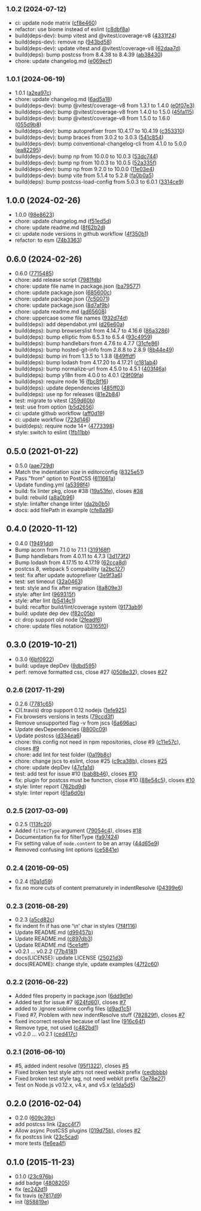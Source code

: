 ## <small>1.0.2 (2024-07-12)</small>

* ci: update node matrix ([cf8e460](https://github.com/posthtml/posthtml-postcss/commit/cf8e460))
* refactor: use biome instead of eslint ([c8dbf8a](https://github.com/posthtml/posthtml-postcss/commit/c8dbf8a))
* build(deps-dev): bump vitest and @vitest/coverage-v8 ([4331f24](https://github.com/posthtml/posthtml-postcss/commit/4331f24))
* build(deps-dev): remove np ([943bd58](https://github.com/posthtml/posthtml-postcss/commit/943bd58))
* build(deps-dev): update vitest and @vitest/coverage-v8 ([62daa7d](https://github.com/posthtml/posthtml-postcss/commit/62daa7d))
* build(deps): bump postcss from 8.4.38 to 8.4.39 ([ab38430](https://github.com/posthtml/posthtml-postcss/commit/ab38430))
* chore: update changelog.md ([e069ecf](https://github.com/posthtml/posthtml-postcss/commit/e069ecf))



## <small>1.0.1 (2024-06-19)</small>

* 1.0.1 ([a2ea97c](https://github.com/posthtml/posthtml-postcss/commit/a2ea97c))
* chore: update changelog.md ([6ad5a18](https://github.com/posthtml/posthtml-postcss/commit/6ad5a18))
* build(deps-dev): bump @vitest/coverage-v8 from 1.3.1 to 1.4.0 ([e0f07e3](https://github.com/posthtml/posthtml-postcss/commit/e0f07e3))
* build(deps-dev): bump @vitest/coverage-v8 from 1.4.0 to 1.5.0 ([45fa115](https://github.com/posthtml/posthtml-postcss/commit/45fa115))
* build(deps-dev): bump @vitest/coverage-v8 from 1.5.0 to 1.6.0 ([055d9b8](https://github.com/posthtml/posthtml-postcss/commit/055d9b8))
* build(deps-dev): bump autoprefixer from 10.4.17 to 10.4.19 ([c353310](https://github.com/posthtml/posthtml-postcss/commit/c353310))
* build(deps-dev): bump braces from 3.0.2 to 3.0.3 ([541c854](https://github.com/posthtml/posthtml-postcss/commit/541c854))
* build(deps-dev): bump conventional-changelog-cli from 4.1.0 to 5.0.0 ([ea82295](https://github.com/posthtml/posthtml-postcss/commit/ea82295))
* build(deps-dev): bump np from 10.0.0 to 10.0.3 ([53dc744](https://github.com/posthtml/posthtml-postcss/commit/53dc744))
* build(deps-dev): bump np from 10.0.3 to 10.0.5 ([52a335f](https://github.com/posthtml/posthtml-postcss/commit/52a335f))
* build(deps-dev): bump np from 9.2.0 to 10.0.0 ([11e03e4](https://github.com/posthtml/posthtml-postcss/commit/11e03e4))
* build(deps-dev): bump vite from 5.1.4 to 5.2.8 ([fa0b0a5](https://github.com/posthtml/posthtml-postcss/commit/fa0b0a5))
* build(deps): bump postcss-load-config from 5.0.3 to 6.0.1 ([3314ce9](https://github.com/posthtml/posthtml-postcss/commit/3314ce9))



## 1.0.0 (2024-02-26)

* 1.0.0 ([98e8623](https://github.com/posthtml/posthtml-postcss/commit/98e8623))
* chore: update changelog.md ([f51ed5d](https://github.com/posthtml/posthtml-postcss/commit/f51ed5d))
* chore: update readme.md ([8f62b2d](https://github.com/posthtml/posthtml-postcss/commit/8f62b2d))
* ci: update node versions in github workflow ([4f350b1](https://github.com/posthtml/posthtml-postcss/commit/4f350b1))
* refactor: to esm ([74b3363](https://github.com/posthtml/posthtml-postcss/commit/74b3363))



## 0.6.0 (2024-02-26)

* 0.6.0 ([7715485](https://github.com/posthtml/posthtml-postcss/commit/7715485))
* chore: add release script ([7981fdb](https://github.com/posthtml/posthtml-postcss/commit/7981fdb))
* chore: update file name in package.json ([ba79577](https://github.com/posthtml/posthtml-postcss/commit/ba79577))
* chore: update package.json ([685600c](https://github.com/posthtml/posthtml-postcss/commit/685600c))
* chore: update package.json ([7c50071](https://github.com/posthtml/posthtml-postcss/commit/7c50071))
* chore: update package.json ([8d7af9b](https://github.com/posthtml/posthtml-postcss/commit/8d7af9b))
* chore: update readme.md ([ad65608](https://github.com/posthtml/posthtml-postcss/commit/ad65608))
* chore: uppercase some file names ([932d74d](https://github.com/posthtml/posthtml-postcss/commit/932d74d))
* build(deps): add dependabot.yml ([d26e60a](https://github.com/posthtml/posthtml-postcss/commit/d26e60a))
* build(deps): bump browserslist from 4.14.7 to 4.16.6 ([86a3286](https://github.com/posthtml/posthtml-postcss/commit/86a3286))
* build(deps): bump elliptic from 6.5.3 to 6.5.4 ([93c4959](https://github.com/posthtml/posthtml-postcss/commit/93c4959))
* build(deps): bump handlebars from 4.7.6 to 4.7.7 ([31cfe86](https://github.com/posthtml/posthtml-postcss/commit/31cfe86))
* build(deps): bump hosted-git-info from 2.8.8 to 2.8.9 ([8b44e49](https://github.com/posthtml/posthtml-postcss/commit/8b44e49))
* build(deps): bump ini from 1.3.5 to 1.3.8 ([849ffdf](https://github.com/posthtml/posthtml-postcss/commit/849ffdf))
* build(deps): bump lodash from 4.17.20 to 4.17.21 ([c181ab4](https://github.com/posthtml/posthtml-postcss/commit/c181ab4))
* build(deps): bump normalize-url from 4.5.0 to 4.5.1 ([403f46a](https://github.com/posthtml/posthtml-postcss/commit/403f46a))
* build(deps): bump y18n from 4.0.0 to 4.0.1 ([29f09fa](https://github.com/posthtml/posthtml-postcss/commit/29f09fa))
* build(deps): require node 16 ([fbc8f16](https://github.com/posthtml/posthtml-postcss/commit/fbc8f16))
* build(deps): update dependencies ([485ff03](https://github.com/posthtml/posthtml-postcss/commit/485ff03))
* build(deps): use np for releases ([81e2b84](https://github.com/posthtml/posthtml-postcss/commit/81e2b84))
* test: migrate to vitest ([359d60b](https://github.com/posthtml/posthtml-postcss/commit/359d60b))
* test: use from option ([b5d2656](https://github.com/posthtml/posthtml-postcss/commit/b5d2656))
* ci: update github workflow ([aff0d19](https://github.com/posthtml/posthtml-postcss/commit/aff0d19))
* ci: update workflow ([723d146](https://github.com/posthtml/posthtml-postcss/commit/723d146))
* buid(deps): require node 14+ ([4773398](https://github.com/posthtml/posthtml-postcss/commit/4773398))
* style: switch to eslint ([1fb11bb](https://github.com/posthtml/posthtml-postcss/commit/1fb11bb))



## 0.5.0 (2021-01-22)

* 0.5.0 ([aae729d](https://github.com/posthtml/posthtml-postcss/commit/aae729d))
* Match the indentation size in editorconfig ([8325e51](https://github.com/posthtml/posthtml-postcss/commit/8325e51))
* Pass "from" option to PostCSS ([611661a](https://github.com/posthtml/posthtml-postcss/commit/611661a))
* Update funding.yml ([a5398f4](https://github.com/posthtml/posthtml-postcss/commit/a5398f4))
* build: fix linter pkg, close #38 ([19a53fe](https://github.com/posthtml/posthtml-postcss/commit/19a53fe)), closes [#38](https://github.com/posthtml/posthtml-postcss/issues/38)
* build: rebuild ([a8a0b96](https://github.com/posthtml/posthtml-postcss/commit/a8a0b96))
* style: lintafter change linter ([da2b0b5](https://github.com/posthtml/posthtml-postcss/commit/da2b0b5))
* docs: add filePath in example ([cfe8a96](https://github.com/posthtml/posthtml-postcss/commit/cfe8a96))



## 0.4.0 (2020-11-12)

* 0.4.0 ([19491dd](https://github.com/posthtml/posthtml-postcss/commit/19491dd))
* Bump acorn from 7.1.0 to 7.1.1 ([319168f](https://github.com/posthtml/posthtml-postcss/commit/319168f))
* Bump handlebars from 4.0.11 to 4.7.3 ([3d173f2](https://github.com/posthtml/posthtml-postcss/commit/3d173f2))
* Bump lodash from 4.17.15 to 4.17.19 ([62cca8d](https://github.com/posthtml/posthtml-postcss/commit/62cca8d))
* postcss 8, webpack 5 compability ([a2bc127](https://github.com/posthtml/posthtml-postcss/commit/a2bc127))
* test: fix after update autoprefixer ([3e9f3a6](https://github.com/posthtml/posthtml-postcss/commit/3e9f3a6))
* test: set timeout ([32a0463](https://github.com/posthtml/posthtml-postcss/commit/32a0463))
* test: style and fix after migration ([8a809e3](https://github.com/posthtml/posthtml-postcss/commit/8a809e3))
* style: after lint ([969315f](https://github.com/posthtml/posthtml-postcss/commit/969315f))
* style: after lint ([b5414c1](https://github.com/posthtml/posthtml-postcss/commit/b5414c1))
* build: recaftor build/lint/coverage system ([9173ab9](https://github.com/posthtml/posthtml-postcss/commit/9173ab9))
* build: update dep dev ([f82c05b](https://github.com/posthtml/posthtml-postcss/commit/f82c05b))
* ci: drop support old node ([2feadf6](https://github.com/posthtml/posthtml-postcss/commit/2feadf6))
* chore: update files notation ([03165f0](https://github.com/posthtml/posthtml-postcss/commit/03165f0))



## 0.3.0 (2019-10-21)

* 0.3.0 ([6bf0922](https://github.com/posthtml/posthtml-postcss/commit/6bf0922))
* build: updaye depDev ([9dbd595](https://github.com/posthtml/posthtml-postcss/commit/9dbd595))
* perf: remove formatted css, close #27 ([0508e32](https://github.com/posthtml/posthtml-postcss/commit/0508e32)), closes [#27](https://github.com/posthtml/posthtml-postcss/issues/27)



## <small>0.2.6 (2017-11-29)</small>

* 0.2.6 ([7781c65](https://github.com/posthtml/posthtml-postcss/commit/7781c65))
* CI(.travis) drop support 0.12 nodejs ([1efe925](https://github.com/posthtml/posthtml-postcss/commit/1efe925))
* Fix browsers versions in tests ([79ccd3f](https://github.com/posthtml/posthtml-postcss/commit/79ccd3f))
* Remove unsupported flag -v from jscs ([6a696ac](https://github.com/posthtml/posthtml-postcss/commit/6a696ac))
* Update devDependencies ([8800c09](https://github.com/posthtml/posthtml-postcss/commit/8800c09))
* Update postcss ([d334ea6](https://github.com/posthtml/posthtml-postcss/commit/d334ea6))
* chore:  this config not need in npm repositories, close #9 ([c11e57c](https://github.com/posthtml/posthtml-postcss/commit/c11e57c)), closes [#9](https://github.com/posthtml/posthtml-postcss/issues/9)
* chore: add lint for test folder ([0a19b8c](https://github.com/posthtml/posthtml-postcss/commit/0a19b8c))
* chore: change jscs to eslint, close #25 ([c9ca38b](https://github.com/posthtml/posthtml-postcss/commit/c9ca38b)), closes [#25](https://github.com/posthtml/posthtml-postcss/issues/25)
* chore: update depDev ([47cfa1d](https://github.com/posthtml/posthtml-postcss/commit/47cfa1d))
* test: add test for issue #10 ([bab8b46](https://github.com/posthtml/posthtml-postcss/commit/bab8b46)), closes [#10](https://github.com/posthtml/posthtml-postcss/issues/10)
* fix: plugin for postcss must be function, close #10 ([88e54c5](https://github.com/posthtml/posthtml-postcss/commit/88e54c5)), closes [#10](https://github.com/posthtml/posthtml-postcss/issues/10)
* style: linter report ([762bd9d](https://github.com/posthtml/posthtml-postcss/commit/762bd9d))
* style: linter report ([61a6d0b](https://github.com/posthtml/posthtml-postcss/commit/61a6d0b))



## <small>0.2.5 (2017-03-09)</small>

* 0.2.5 ([113fc20](https://github.com/posthtml/posthtml-postcss/commit/113fc20))
* Added `filterType` argument ([79054c4](https://github.com/posthtml/posthtml-postcss/commit/79054c4)), closes [#18](https://github.com/posthtml/posthtml-postcss/issues/18)
* Documentation fix for filterType ([fa97424](https://github.com/posthtml/posthtml-postcss/commit/fa97424))
* Fix setting value of `node.content` to be an array ([44d65e9](https://github.com/posthtml/posthtml-postcss/commit/44d65e9))
* Removed confusing lint options ([ce5841e](https://github.com/posthtml/posthtml-postcss/commit/ce5841e))



## <small>0.2.4 (2016-09-05)</small>

* 0.2.4 ([f0a1d59](https://github.com/posthtml/posthtml-postcss/commit/f0a1d59))
* fix no more cuts of content prematurely in indentResolve ([04399e6](https://github.com/posthtml/posthtml-postcss/commit/04399e6))



## <small>0.2.3 (2016-08-29)</small>

* 0.2.3 ([a5cd82c](https://github.com/posthtml/posthtml-postcss/commit/a5cd82c))
* fix indent fn if has one '\n' char in styles ([7f4f116](https://github.com/posthtml/posthtml-postcss/commit/7f4f116))
* Update README.md ([d99457b](https://github.com/posthtml/posthtml-postcss/commit/d99457b))
* Update README.md ([c897db3](https://github.com/posthtml/posthtml-postcss/commit/c897db3))
* Update README.md ([5ce1dff](https://github.com/posthtml/posthtml-postcss/commit/5ce1dff))
* v0.2.1 ... v0.2.2 ([77b4181](https://github.com/posthtml/posthtml-postcss/commit/77b4181))
* docs(LICENSE): update LICENSE ([25021d3](https://github.com/posthtml/posthtml-postcss/commit/25021d3))
* docs(README): change style, update examples ([47f2c60](https://github.com/posthtml/posthtml-postcss/commit/47f2c60))



## <small>0.2.2 (2016-06-22)</small>

* Added files property in package.json ([6dd9d1e](https://github.com/posthtml/posthtml-postcss/commit/6dd9d1e))
* Added test for issue #7 ([624fd60](https://github.com/posthtml/posthtml-postcss/commit/624fd60)), closes [#7](https://github.com/posthtml/posthtml-postcss/issues/7)
* added to .ignore sublime config files ([d9ad1c5](https://github.com/posthtml/posthtml-postcss/commit/d9ad1c5))
* Fixed #7, Problem with new indentResolve stuff ([782829f](https://github.com/posthtml/posthtml-postcss/commit/782829f)), closes [#7](https://github.com/posthtml/posthtml-postcss/issues/7)
* fixed incorrect resolve because of last line ([916c64f](https://github.com/posthtml/posthtml-postcss/commit/916c64f))
* Remove type, not used ([c482bd1](https://github.com/posthtml/posthtml-postcss/commit/c482bd1))
* v0.2.0 ... v0.2.1 ([ced417c](https://github.com/posthtml/posthtml-postcss/commit/ced417c))



## <small>0.2.1 (2016-06-10)</small>

* #5, added indent resolve ([95f1322](https://github.com/posthtml/posthtml-postcss/commit/95f1322)), closes [#5](https://github.com/posthtml/posthtml-postcss/issues/5)
* Fixed broken test style attrs not need webkit prefix ([cedbbbb](https://github.com/posthtml/posthtml-postcss/commit/cedbbbb))
* Fixed broken test style tag, not need webkit prefix ([3e78e27](https://github.com/posthtml/posthtml-postcss/commit/3e78e27))
* Test on Node.js v0.12.x, v4.x, and v5.x ([e1da5d5](https://github.com/posthtml/posthtml-postcss/commit/e1da5d5))



## 0.2.0 (2016-02-04)

* 0.2.0 ([609c39c](https://github.com/posthtml/posthtml-postcss/commit/609c39c))
* add postcss link ([2acc4f7](https://github.com/posthtml/posthtml-postcss/commit/2acc4f7))
* Allow async PostCSS plugins ([019d75b](https://github.com/posthtml/posthtml-postcss/commit/019d75b)), closes [#2](https://github.com/posthtml/posthtml-postcss/issues/2)
* fix postcss link ([23c5cad](https://github.com/posthtml/posthtml-postcss/commit/23c5cad))
* more tests ([fe6ea4f](https://github.com/posthtml/posthtml-postcss/commit/fe6ea4f))



## 0.1.0 (2015-11-23)

* 0.1.0 ([23c976b](https://github.com/posthtml/posthtml-postcss/commit/23c976b))
* add badge ([4808205](https://github.com/posthtml/posthtml-postcss/commit/4808205))
* fix ([ec242d1](https://github.com/posthtml/posthtml-postcss/commit/ec242d1))
* fix travis ([e7817d9](https://github.com/posthtml/posthtml-postcss/commit/e7817d9))
* init ([858819e](https://github.com/posthtml/posthtml-postcss/commit/858819e))



